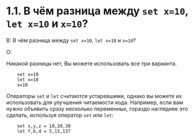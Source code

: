 # 1.1. В чём разница между `set x=10`, `let x=10` и `x=10`?
<!-- [:faq_01_01] -->

В: В чём разница между `set x=10`, `let x=10` и `x=10`?

О:

Никакой разницы нет, Вы можете использовать все три варианта.

```qsp
	set x=10
	let x=10
	x=10
```

Операторы `set` и `let` считаются устаревшими, однако вы можете их использовать для улучшения читаемости кода. Например, если вам нужно объявить сразу несколько переменных, гораздо нагляднее это сделать, используя оператор `set` или `let`:

```qsp
	set x,y,z = 10,20,30
	let f,b,d = 5,15,137
```
